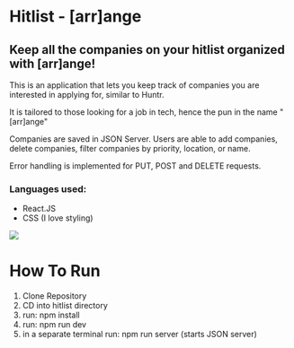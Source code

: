 # Hitlist - [arr]ange

## Keep all the companies on your hitlist organized with [arr]ange!

This is an application that lets you keep track of companies you are interested in applying for, similar to Huntr.

It is tailored to those looking for a job in tech, hence the pun in the name "[arr]ange"

Companies are saved in JSON Server. Users are able to add companies, delete companies, filter companies by priority, location, or name.

Error handling is implemented for PUT, POST and DELETE requests.

### Languages used:

- React.JS
- CSS (I love styling)

<img src="public/Screenshot 2025-02-24 at 4.53.00 PM.png">

# How To Run

1. Clone Repository
2. CD into hitlist directory
3. run: npm install
4. run: npm run dev
5. in a separate terminal run: npm run server (starts JSON server)
